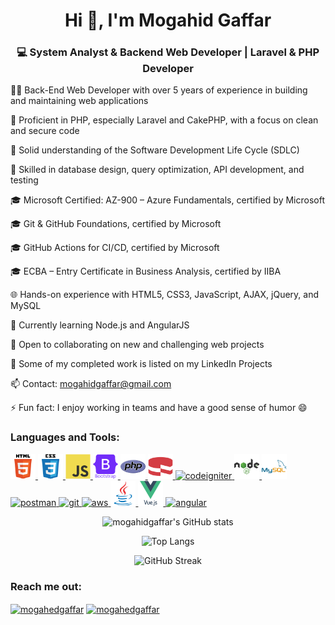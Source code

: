 
<h1 align="center">Hi 👋, I'm Mogahid Gaffar</h1> <h3 align="center">💻 System Analyst & Backend Web Developer | Laravel & PHP Developer</h3>


👨‍💻 Back-End Web Developer with over 5 years of experience in building and maintaining web applications

🔧 Proficient in PHP, especially Laravel and CakePHP, with a focus on clean and secure code

📘 Solid understanding of the Software Development Life Cycle (SDLC)

🧩 Skilled in database design, query optimization, API development, and testing

🎓 Microsoft Certified: AZ-900 – Azure Fundamentals, certified by Microsoft

🎓 Git & GitHub Foundations, certified by Microsoft

🎓 GitHub Actions for CI/CD, certified by Microsoft

🎓 ECBA – Entry Certificate in Business Analysis, certified by IIBA

🌐 Hands-on experience with HTML5, CSS3, JavaScript, AJAX, jQuery, and MySQL

🌱 Currently learning Node.js and AngularJS

🔭 Open to collaborating on new and challenging web projects

📢 Some of my completed work is listed on my LinkedIn Projects

📫 Contact: mogahidgaffar@gmail.com

⚡ Fun fact: I enjoy working in teams and have a good sense of humor 😄



<h3 align="left">Languages and Tools:</h3>

<!-- 🌐 Frontend -->
<p align="left">
  <!-- HTML -->
  <a href="https://www.w3.org/html/" target="_blank" rel="noreferrer">
    <img src="https://raw.githubusercontent.com/devicons/devicon/master/icons/html5/html5-original-wordmark.svg" alt="html5" width="40" height="40"/>
  </a>
  <!-- CSS -->
  <a href="https://www.w3schools.com/css/" target="_blank" rel="noreferrer">
    <img src="https://raw.githubusercontent.com/devicons/devicon/master/icons/css3/css3-original-wordmark.svg" alt="css3" width="40" height="40"/>
  </a>
  <!-- JavaScript -->
  <a href="https://developer.mozilla.org/en-US/docs/Web/JavaScript" target="_blank" rel="noreferrer">
    <img src="https://raw.githubusercontent.com/devicons/devicon/master/icons/javascript/javascript-original.svg" alt="javascript" width="40" height="40"/>
  </a>
  <!-- Bootstrap -->
  <a href="https://getbootstrap.com" target="_blank" rel="noreferrer">
    <img src="https://raw.githubusercontent.com/devicons/devicon/master/icons/bootstrap/bootstrap-plain-wordmark.svg" alt="bootstrap" width="40" height="40"/>
  </a>


<!-- ⚙️ Backend -->

  <!-- PHP -->
  <a href="https://www.php.net" target="_blank" rel="noreferrer">
    <img src="https://raw.githubusercontent.com/devicons/devicon/master/icons/php/php-original.svg" alt="php" width="40" height="40"/>
  </a>
  <!-- Laravel -->
<!--   <a href="https://laravel.com/" target="_blank" rel="noreferrer">
    <img src="https://raw.githubusercontent.com/devicons/devicon/master/icons/laravel/laravel-plain-wordmark.svg" alt="laravel" width="40" height="40"/>
  </a> -->
  <!-- CakePHP -->
  <a href="https://cakephp.org" target="_blank" rel="noreferrer">
    <img src="https://raw.githubusercontent.com/devicons/devicon/master/icons/cakephp/cakephp-original.svg" alt="cakephp" width="40" height="40"/>
  </a>
  <!-- CodeIgniter -->
  <a href="https://codeigniter.com" target="_blank" rel="noreferrer">
    <img src="https://cdn.worldvectorlogo.com/logos/codeigniter.svg" alt="codeigniter" width="40" height="40"/>
  </a>
  <!-- Node.js -->
  <a href="https://nodejs.org" target="_blank" rel="noreferrer">
    <img src="https://raw.githubusercontent.com/devicons/devicon/master/icons/nodejs/nodejs-original-wordmark.svg" alt="nodejs" width="40" height="40"/>
  </a>


<!-- 🛢️ Databases & APIs -->

  <!-- MySQL -->
  <a href="https://www.mysql.com/" target="_blank" rel="noreferrer">
    <img src="https://raw.githubusercontent.com/devicons/devicon/master/icons/mysql/mysql-original-wordmark.svg" alt="mysql" width="40" height="40"/>
  </a>
  
  <!-- Postman -->
  <a href="https://postman.com" target="_blank" rel="noreferrer">
    <img src="https://www.vectorlogo.zone/logos/getpostman/getpostman-icon.svg" alt="postman" width="40" height="40"/>
  </a>

<!-- 🧰 Tools & Platforms -->

  <!-- Git -->
  <a href="https://git-scm.com/" target="_blank" rel="noreferrer">
    <img src="https://www.vectorlogo.zone/logos/git-scm/git-scm-icon.svg" alt="git" width="40" height="40"/>
  </a>
  <!-- AWS -->
  <a href="https://aws.amazon.com/" target="_blank" rel="noreferrer">
    <img src="https://www.vectorlogo.zone/logos/amazon_aws/amazon_aws-icon.svg" alt="aws" width="40" height="40"/>
  </a>

<!-- 🔧 Other Skills -->

  <!-- Java -->
  <a href="https://www.java.com" target="_blank" rel="noreferrer">
    <img src="https://raw.githubusercontent.com/devicons/devicon/master/icons/java/java-original.svg" alt="java" width="40" height="40"/>
  </a>
  <!-- Vue.js -->
  <a href="https://vuejs.org/" target="_blank" rel="noreferrer">
    <img src="https://raw.githubusercontent.com/devicons/devicon/master/icons/vuejs/vuejs-original-wordmark.svg" alt="vuejs" width="40" height="40"/>
  </a>
  <!-- Angular -->
  <a href="https://angular.io" target="_blank" rel="noreferrer">
    <img src="https://angular.io/assets/images/logos/angular/angular.svg" alt="angular" width="40" height="40"/>
  </a>




<p align="center"> <img src="https://github-readme-stats.vercel.app/api?username=mogahidgaffar&show_icons=true&theme=radical" alt="mogahidgaffar's GitHub stats" /> </p> <p align="center"> <img src="https://github-readme-stats.vercel.app/api/top-langs/?username=mogahidgaffar&layout=compact&theme=radical" alt="Top Langs" /> </p> <p align="center"> <img src="https://github-readme-streak-stats.herokuapp.com?user=mogahidgaffar&theme=radical&date_format=M%20j%5B%2C%20Y%5D" alt="GitHub Streak" /> </p>



<h3 align="left">Reach me out:</h3>
<p align="left">
 
<a href="https://fb.com/mogahedgaffar" target="blank"><img align="center" src="https://raw.githubusercontent.com/rahuldkjain/github-profile-readme-generator/master/src/images/icons/Social/facebook.svg" alt="mogahedgaffar" height="30" width="40" /></a>
 <a href="https://instagram.com/mogahedgaffar" target="blank"><img align="center" src="https://raw.githubusercontent.com/rahuldkjain/github-profile-readme-generator/master/src/images/icons/Social/instagram.svg" alt="mogahedgaffar" height="30" width="40" /></a>
<!-- <a href="https://www.hackerrank.com/mogahidgaffar" target="blank"><img align="center" src="https://raw.githubusercontent.com/rahuldkjain/github-profile-readme-generator/master/src/images/icons/Social/hackerrank.svg" alt="mogahidgaffar" height="30" width="40" /></a>--> 


</p>


<!-- 
<p align="center"> <img src="https://github-readme-activity-graph.vercel.app/graph?username=mogahidgaffar&theme=github-compact" /> </p>
-->
